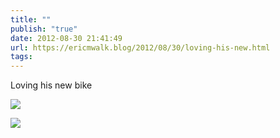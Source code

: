 ```yaml
---
title: ""
publish: "true"
date: 2012-08-30 21:41:49
url: https://ericmwalk.blog/2012/08/30/loving-his-new.html
tags: 
---
```


Loving his new bike

![](https://ericmwalk.blog/uploads/2022/ea9b3f9150.jpg)

![](https://ericmwalk.blog/uploads/2022/ae5df1b489.jpg)